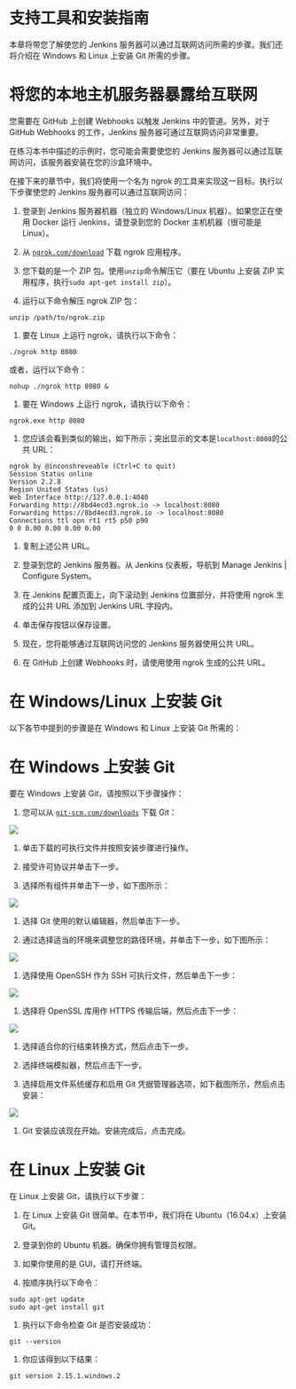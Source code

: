 # 支持工具和安装指南

本章将带您了解使您的 Jenkins 服务器可以通过互联网访问所需的步骤。我们还将介绍在 Windows 和 Linux 上安装 Git 所需的步骤。

# 将您的本地主机服务器暴露给互联网

您需要在 GitHub 上创建 Webhooks 以触发 Jenkins 中的管道。另外，对于 GitHub Webhooks 的工作，Jenkins 服务器可通过互联网访问非常重要。

在练习本书中描述的示例时，您可能会需要使您的 Jenkins 服务器可以通过互联网访问，该服务器安装在您的沙盒环境中。

在接下来的章节中，我们将使用一个名为 ngrok 的工具来实现这一目标。执行以下步骤使您的 Jenkins 服务器可以通过互联网访问：

1.  登录到 Jenkins 服务器机器（独立的 Windows/Linux 机器）。如果您正在使用 Docker 运行 Jenkins，请登录到您的 Docker 主机机器（很可能是 Linux）。

1.  从 [`ngrok.com/download`](https://ngrok.com/download) 下载 ngrok 应用程序。

1.  您下载的是一个 ZIP 包。使用`unzip`命令解压它（要在 Ubuntu 上安装 ZIP 实用程序，执行`sudo apt-get install zip`）。

1.  运行以下命令解压 ngrok ZIP 包：

```
unzip /path/to/ngrok.zip 
```

1.  要在 Linux 上运行 ngrok，请执行以下命令：

```
./ngrok http 8080
```

或者，运行以下命令：

```
nohup ./ngrok http 8080 & 
```

1.  要在 Windows 上运行 ngrok，请执行以下命令：

```
ngrok.exe http 8080 
```

1.  您应该会看到类似的输出，如下所示；突出显示的文本是`localhost:8080`的公共 URL：

```
ngrok by @inconshreveable (Ctrl+C to quit)
Session Status online
Version 2.2.8
Region United States (us)
Web Interface http://127.0.0.1:4040
Forwarding http://8bd4ecd3.ngrok.io -> localhost:8080
Forwarding https://8bd4ecd3.ngrok.io -> localhost:8080
Connections ttl opn rt1 rt5 p50 p90
0 0 0.00 0.00 0.00 0.00
```

1.  复制上述公共 URL。

1.  登录到您的 Jenkins 服务器。从 Jenkins 仪表板，导航到 Manage Jenkins | Configure System。

1.  在 Jenkins 配置页面上，向下滚动到 Jenkins 位置部分，并将使用 ngrok 生成的公共 URL 添加到 Jenkins URL 字段内。

1.  单击保存按钮以保存设置。

1.  现在，您将能够通过互联网访问您的 Jenkins 服务器使用公共 URL。

1.  在 GitHub 上创建 Webhooks 时，请使用使用 ngrok 生成的公共 URL。

# 在 Windows/Linux 上安装 Git

以下各节中提到的步骤是在 Windows 和 Linux 上安装 Git 所需的：

# 在 Windows 上安装 Git

要在 Windows 上安装 Git，请按照以下步骤操作：

1.  您可以从 [`git-scm.com/downloads`](https://git-scm.com/downloads) 下载 Git：

![](img/ce6a95c9-0f54-4ef8-8e00-42a521ea5d82.png)

1.  单击下载的可执行文件并按照安装步骤进行操作。

1.  接受许可协议并单击下一步。

1.  选择所有组件并单击下一步，如下图所示：

![](img/ff2bae15-4881-435e-a35a-d6145c36ec10.png)

1.  选择 Git 使用的默认编辑器，然后单击下一步。

1.  通过选择适当的环境来调整您的路径环境，并单击下一步，如下图所示：

![](img/c3f61f02-6489-495f-a39a-4d362c3f66d4.png)

1.  选择使用 OpenSSH 作为 SSH 可执行文件，然后单击下一步：

![](img/d53c922f-0c0e-4ccc-95e2-df874beca61e.png)

1.  选择将 OpenSSL 库用作 HTTPS 传输后端，然后点击下一步：

![](img/0da5aa5c-2fda-4669-a6e9-ff3cee992fb8.png)

1.  选择适合你的行结束转换方式，然后点击下一步。

1.  选择终端模拟器，然后点击下一步。

1.  选择启用文件系统缓存和启用 Git 凭据管理器选项，如下截图所示，然后点击安装：

![](img/52217b0f-36f5-497f-a50c-9b52762360ac.png)

1.  Git 安装应该现在开始。安装完成后，点击完成。

# 在 Linux 上安装 Git

在 Linux 上安装 Git，请执行以下步骤：

1.  在 Linux 上安装 Git 很简单。在本节中，我们将在 Ubuntu（16.04.x）上安装 Git。

1.  登录到你的 Ubuntu 机器。确保你拥有管理员权限。

1.  如果你使用的是 GUI，请打开终端。

1.  按顺序执行以下命令：

```
sudo apt-get update 
sudo apt-get install git
```

1.  执行以下命令检查 Git 是否安装成功：

```
git --version
```

1.  你应该得到以下结果：

```
git version 2.15.1.windows.2
```
